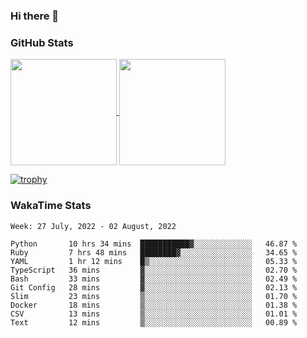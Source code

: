 ### Hi there 👋

### GitHub Stats

<a href="https://github.com/anuraghazra/github-readme-stats">
  <img align="center" height="170px" src="https://github-readme-stats.vercel.app/api/top-langs/?username=tksfjt1024&layout=compact&count_private=true&show_icons=true&show_icons=true&theme=graywhite" />
</a>
<a href="https://github.com/anuraghazra/github-readme-stats">
  <img align="center" height="170px" src="https://github-readme-stats.vercel.app/api?username=tksfjt1024&count_private=true&show_icons=true&show_icons=true&theme=graywhite" />
</a>

[![trophy](https://github-profile-trophy.vercel.app/?username=tksfjt1024)](https://github.com/ryo-ma/github-profile-trophy)

### WakaTime Stats

<!--START_SECTION:waka-->
```text
Week: 27 July, 2022 - 02 August, 2022

Python       10 hrs 34 mins  ███████████▓░░░░░░░░░░░░░   46.87 % 
Ruby         7 hrs 48 mins   ████████▓░░░░░░░░░░░░░░░░   34.65 % 
YAML         1 hr 12 mins    █▒░░░░░░░░░░░░░░░░░░░░░░░   05.33 % 
TypeScript   36 mins         ▓░░░░░░░░░░░░░░░░░░░░░░░░   02.70 % 
Bash         33 mins         ▓░░░░░░░░░░░░░░░░░░░░░░░░   02.49 % 
Git Config   28 mins         ▓░░░░░░░░░░░░░░░░░░░░░░░░   02.13 % 
Slim         23 mins         ▒░░░░░░░░░░░░░░░░░░░░░░░░   01.70 % 
Docker       18 mins         ▒░░░░░░░░░░░░░░░░░░░░░░░░   01.38 % 
CSV          13 mins         ▒░░░░░░░░░░░░░░░░░░░░░░░░   01.01 % 
Text         12 mins         ▒░░░░░░░░░░░░░░░░░░░░░░░░   00.89 % 
```
<!--END_SECTION:waka-->
